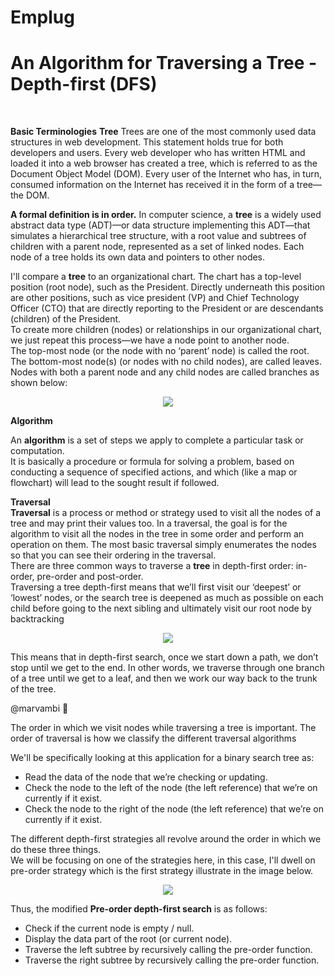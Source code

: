 # Emplug
<h1> An Algorithm for Traversing a Tree - Depth-first (DFS) </h1><br>

<b>Basic Terminologies</b>
<b>Tree</b>
Trees are one of the most commonly used data structures in web development. This statement holds true for both developers and users. Every web developer who has written HTML and loaded it into a web browser has created a tree, which is referred to as the Document Object Model (DOM). Every user of the Internet who has, in turn, consumed information on the Internet has received it in the form of a tree—the DOM.<br>

<b>A formal definition is in order.</b> 
In computer science, a <b>tree</b> is a widely used abstract data type (ADT)—or data structure implementing this ADT—that simulates a hierarchical tree structure, with a root value and subtrees of children with a parent node, represented as a set of linked nodes. 
Each node of a tree holds its own data and pointers to other nodes.<br>

I'll compare a <b>tree</b> to an organizational chart. The chart has a top-level position (root node), such as the President. Directly underneath this position are other positions, such as vice president (VP) and Chief Technology Officer (CTO) that are directly reporting to the President or are descendants (children) of the President.<br>
To create more children (nodes) or relationships in our organizational chart, we just repeat this process—we have a node point to another node.<br>
The top-most node (or the node with no ‘parent’ node) is called the root. The bottom-most node(s) (or nodes with no child nodes), are called leaves. Nodes with both a parent node and any child nodes are called branches as shown below: <br>
<p align="center"><img src="http://amberley.me/wp-content/uploads/2016/05/tree_conceptualVisualization-2.png" /></p>

<b>Algorithm</b><br>

An <b>algorithm</b> is a set of steps we apply to complete a particular task or computation.<br>
It is basically a procedure or formula for solving a problem, based on conducting a sequence of specified actions, and which (like a map or flowchart) will lead to the sought result if followed.

<strong>Traversal</strong><br>
<b>Traversal</b> is a process or method or strategy used to visit all the nodes of a tree and may print their values too. In a
traversal, the goal is for the algorithm to visit all the nodes in the tree in some order and perform an operation on them. The most basic traversal simply enumerates the nodes so that you can see their ordering in the traversal.<br>
There are three common ways to traverse a <b>tree</b> in depth-first order: in-order, pre-order and post-order.<br>
Traversing a tree depth-first means that we’ll first visit our ‘deepest’ or ‘lowest’ nodes, or the search tree is deepened as much as possible on each child before going to the next sibling and ultimately visit our root node by backtracking<br>
<p align="center"><img src="http://amberley.me/wp-content/uploads/2016/05/tree_3-1.png" /></p>

This means that in depth-first search, once we start down a path, we don’t stop until we get to the end. In other words, we traverse through one branch of a tree until we get to a leaf, and then we work our way back to the trunk of the tree.

@marvambi :cop: 

<p>The order in which we visit nodes while traversing a tree is important. The order of traversal is how we classify the different traversal algorithms</p>

We'll be specifically looking at this application for a binary search tree as:<br> 
-   Read the data of the node that we’re checking or updating.
-   Check the node to the left of the node (the left reference) that we’re on currently if it exist.
-   Check the node to the right of the node (the left reference) that we’re on currently if it exist.

The different depth-first strategies all revolve around the order in which we do these three things.<br>
We will be focusing on one of the strategies here, in this case, I'll dwell on pre-order strategy which is the first strategy illustrate in the image below.<br>
<p align="center"><img src="https://cdn-images-1.medium.com/max/1200/1*iHf2wqSyra1kqOKvVBsbtA.jpeg" /></p>
Thus, the modified <b>Pre-order depth-first search</b> is as follows:

- Check if the current node is empty / null.
- Display the data part of the root (or current node).
- Traverse the left subtree by recursively calling the pre-order function.
- Traverse the right subtree by recursively calling the pre-order function.

